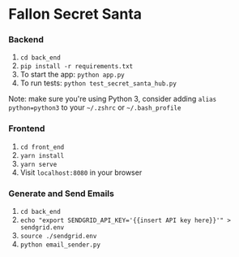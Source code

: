 # Fallon Secret Santa

### Backend
1. `cd back_end`
1. `pip install -r requirements.txt`
1. To start the app: `python app.py`
1. To run tests: `python test_secret_santa_hub.py`

Note: make sure you're using Python 3, consider adding `alias python=python3` to your `~/.zshrc` or `~/.bash_profile`

### Frontend
1. `cd front_end`
1. `yarn install`
1. `yarn serve`
1. Visit `localhost:8080` in your browser

### Generate and Send Emails
1. `cd back_end`
1. `echo "export SENDGRID_API_KEY='{{insert API key here}}'" > sendgrid.env`
1. `source ./sendgrid.env`
1. `python email_sender.py`
